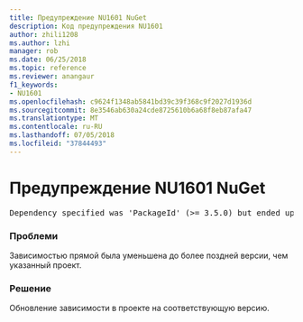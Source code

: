 ```yaml
---
title: Предупреждение NU1601 NuGet
description: Код предупреждения NU1601
author: zhili1208
ms.author: lzhi
manager: rob
ms.date: 06/25/2018
ms.topic: reference
ms.reviewer: anangaur
f1_keywords:
- NU1601
ms.openlocfilehash: c9624f1348ab5841bd39c39f368c9f2027d1936d
ms.sourcegitcommit: 8e3546ab630a24cde8725610b6a68f8eb87afa47
ms.translationtype: MT
ms.contentlocale: ru-RU
ms.lasthandoff: 07/05/2018
ms.locfileid: "37844493"
---
```

# <a name="nuget-warning-nu1601"></a>Предупреждение NU1601 NuGet

<pre>Dependency specified was 'PackageId' (>= 3.5.0) but ended up with 'PackageId' 4.0.0.</pre>

### <a name="issue"></a>Проблеми
Зависимостью прямой была уменьшена до более поздней версии, чем указанный проект.

### <a name="solution"></a>Решение
Обновление зависимости в проекте на соответствующую версию.